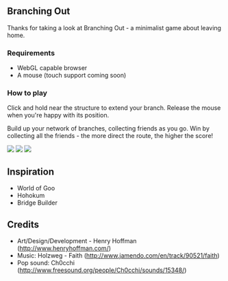 ## Branching Out

Thanks for taking a look at Branching Out - a minimalist game about leaving home.

### Requirements

* WebGL capable browser
* A mouse (touch support coming soon)

### How to play

Click and hold near the structure to extend your branch. Release the mouse when you're happy with its position.

Build up your network of branches, collecting friends as you go. Win by collecting all the friends - the more direct the route, the higher the score!

<img src="http://i.imgur.com/NH21f.jpg" style="border:0;">

<img src="http://i.imgur.com/AU5CV.jpg" style="border:0;">

<img src="http://i.imgur.com/nXtbo.jpg" style="border:0;">


## Inspiration

* World of Goo
* Hohokum
* Bridge Builder

## Credits

* Art/Design/Development - Henry Hoffman (http://www.henryhoffman.com/)
* Music: Holzweg - Faith (http://www.jamendo.com/en/track/90521/faith)
* Pop sound: Ch0cchi (http://www.freesound.org/people/Ch0cchi/sounds/15348/)
